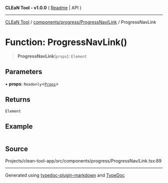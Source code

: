 **CLEaN Tool - v1.0.0** ( [Readme](../../../../../README.md) \| API )

***

[CLEaN Tool](../../../../../modules.md) / [components/progress/ProgressNav/Link](../README.md) / ProgressNavLink

# Function: ProgressNavLink()

> **ProgressNavLink**(`props`): `Element`

## Parameters

▪ **props**: `Readonly`\<[`Props`](../private/interfaces/Props.md)\>

## Returns

`Element`

## Example

```ts

```

## Source

Projects/clean-tool-app/src/components/progress/ProgressNav/Link.tsx:89

***

Generated using [typedoc-plugin-markdown](https://www.npmjs.com/package/typedoc-plugin-markdown) and [TypeDoc](https://typedoc.org/)
